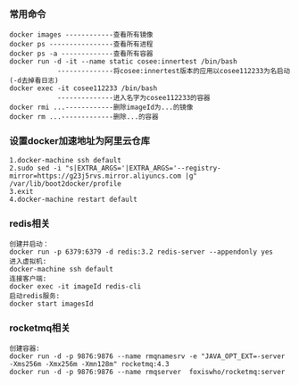 ### 常用命令
    docker images ------------查看所有镜像
    docker ps ----------------查看所有进程
    docker ps -a -------------查看所有容器
    docker run -d -it --name static cosee:innertest /bin/bash 
                --------------将cosee:innertest版本的应用以cosee112233为名启动(-d去掉看日志)
    docker exec -it cosee112233 /bin/bash 
                --------------进入名字为cosee112233的容器
    docker rmi ...------------删除imageId为...的镜像
    docker rm ...-------------删除...的容器
### 设置docker加速地址为阿里云仓库
    1.docker-machine ssh default
    2.sudo sed -i "s|EXTRA_ARGS='|EXTRA_ARGS='--registry-mirror=https://g23j5rvs.mirror.aliyuncs.com |g" /var/lib/boot2docker/profile
    3.exit
    4.docker-machine restart default
### redis相关
    创建并启动：
    docker run -p 6379:6379 -d redis:3.2 redis-server --appendonly yes
    进入虚拟机:
    docker-machine ssh default
    连接客户端:
    docker exec -it imageId redis-cli
    启动redis服务:
    docker start imagesId
### rocketmq相关
    创建容器:
    docker run -d -p 9876:9876 --name rmqnamesrv -e "JAVA_OPT_EXT=-server -Xms256m -Xmx256m -Xmn128m" rocketmq:4.3
    docker run -d -p 9876:9876 --name rmqserver  foxiswho/rocketmq:server
